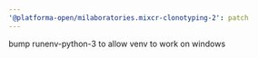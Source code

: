 ```yaml
---
'@platforma-open/milaboratories.mixcr-clonotyping-2': patch
---
```


bump runenv-python-3 to allow venv to work on windows
